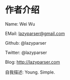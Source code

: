 # 作者介绍

Name: Wei Wu

EMail: lazyparser@gmail.com

Github: @lazyparser

Twitter: @lazyparser

Blog: http://lazyparser.com

自我描述: Young. Simple.


